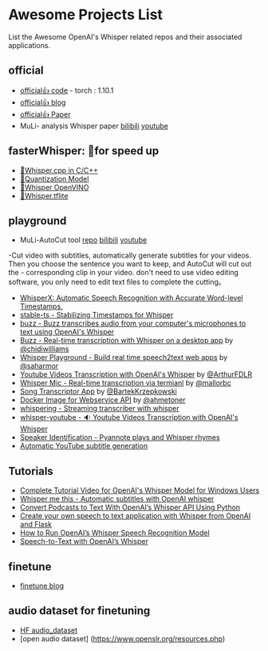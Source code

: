 # Awesome Projects List
List the Awesome OpenAI's Whisper related repos and their associated applications.

## official
* [official👍 code](https://github.com/openai/whisper) - torch : 1.10.1
* [official👍 blog](https://openai.com/blog/whisper/)
* [official👍 Paper](https://cdn.openai.com/papers/whisper.pdf)
* MuLi- analysis Whisper paper [bilibili](https://www.bilibili.com/video/BV1VG4y1t74x/?spm_id_from=333.999.0.0) [youtube](https://www.youtube.com/watch?v=3eXCJd32UnM&t=1419s)

## fasterWhisper: 🚀for speed up
* [🚀Whisper.cpp in C/C++](https://github.com/ggerganov/whisper.cpp)  
* [🚀Quantization Model](https://github.com/MiscellaneousStuff/openai-whisper-cpu)
* [🚀Whisper OpenVINO](https://github.com/zhuzilin/whisper-openvino)
* [🚀Whisper.tflite](https://github.com/usefulsensors/openai-whisper)

## playground
* MuLi-AutoCut tool [repo]()     [bilibili](https://www.bilibili.com/video/BV1Pe4y1t7de/?spm_id_from=333.999.0.0)     [youtube](https://www.youtube.com/watch?v=PwVlvCPDnrI)

-Cut video with subtitles, automatically generate subtitles for your videos. Then you choose the sentence you want to keep, and AutoCut will cut out the - corresponding clip in your video. don't need to use video editing software, you only need to edit text files to complete the cutting。
* [WhisperX: Automatic Speech Recognition with Accurate Word-level Timestamps.](https://github.com/m-bain/whisperX)
* [stable-ts - Stabilizing Timestamps for Whisper](https://github.com/jianfch/stable-ts)
* [buzz - Buzz transcribes audio from your computer's microphones to text using OpenAI's Whisper](https://github.com/chidiwilliams/buzz)
* [Buzz - Real-time transcription with Whisper on a desktop app](https://github.com/chidiwilliams/buzz) by [@chidiwilliams](https://github.com/chidiwilliams)
* [Whisper Playground - Build real time speech2text web apps](https://github.com/saharmor/whisper-playground) by [@saharmor](https://github.com/saharmor)
* [Youtube Videos Transcription with OpenAI's Whisper](https://github.com/ArthurFDLR/whisper-youtube) by [@ArthurFDLR](https://github.com/ArthurFDLR)
* [Whisper Mic - Real-time transcription via termianl](https://github.com/mallorbc/whisper_mic) by [@mallorbc](https://github.com/mallorbc)
* [Song Transcriptor App](https://github.com/BartekKrzepkowski/Song_Transcriptor_App) by [@BartekKrzepkowski](https://github.com/BartekKrzepkowski)
* [Docker Image for Webservice API](https://github.com/ahmetoner/whisper-asr-webservice) by [@ahmetoner](https://github.com/ahmetoner)
* [whispering - Streaming transcriber with whisper](https://github.com/shirayu/whispering)
* [whisper-youtube - 🔉 Youtube Videos Transcription with OpenAI's Whisper](https://github.com/ArthurFDLR/whisper-youtube)
* [Speaker Identification - Pyannote plays and Whisper rhymes](https://github.com/Majdoddin/nlp)
* [Automatic YouTube subtitle generation](https://github.com/m1guelpf/yt-whisper)


## Tutorials
* [Complete Tutorial Video for OpenAI's Whisper Model for Windows Users](https://www.youtube.com/watch?v=msj3wuYf3d8)  
* [Whisper me this - Automatic subtitles with OpenAI whisper](https://github.com/altryne/whisper-me-this/)  
* [Convert Podcasts to Text With OpenAI’s Whisper API Using Python](https://betterprogramming.pub/openais-whisper-tutorial-42140dd696ee)
* [Create your own speech to text application with Whisper from OpenAI and Flask](https://blog.paperspace.com/whisper-openai-flask-application-deployment/)
* [How to Run OpenAI’s Whisper Speech Recognition Model](https://www.assemblyai.com/blog/how-to-run-openais-whisper-speech-recognition-model/)
* [Speech-to-Text with OpenAI’s Whisper](https://towardsdatascience.com/speech-to-text-with-openais-whisper-53d5cea9005e)

## finetune
* [finetune blog](https://huggingface.co/blog/fine-tune-whisper)

## audio dataset for finetuning
* [HF audio_dataset](https://huggingface.co/docs/datasets/audio_dataset)
* [open audio dataset] (https://www.openslr.org/resources.php)
